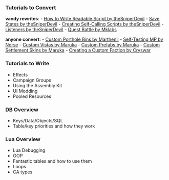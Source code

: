 ### Tutorials to Convert

**vandy rewrites**:
    - [How to Write Readable Script by theSniperDevil](https://steamcommunity.com/sharedfiles/filedetails/?id=1218756773)
    - [Save States by theSniperDevil](https://steamcommunity.com/sharedfiles/filedetails/?id=1312564661)
    - [Creating Self-Calling Scripts by theSniperDevil](https://steamcommunity.com/sharedfiles/filedetails/?id=1312347007)
    - [Listeners by theSniperDevil](https://steamcommunity.com/sharedfiles/filedetails/?id=1314628727)
    - [Quest Battle by Mklabs](https://steamcommunity.com/workshop/filedetails/discussion/1556936886/1752358461546273776/)

**anyone convert**:
    - [Custom Porthole Bins by Marthenil](https://steamcommunity.com/sharedfiles/filedetails/?id=1194811468)
    - [Self-Testing MP by Norse](https://docs.google.com/document/d/1YeoN-F8NVgGIgvkHpewe-KnmOX5fS6vqrwS6RPChG5Y/edit?usp=sharing)
    - [Custom Vistas by Maruka](https://steamcommunity.com/sharedfiles/filedetails/?id=1233817370)
    - [Custom Prefabs by Maruka](http://steamcommunity.com/sharedfiles/filedetails/?id=1201835399)
    - [Custom Settlement Skins by Maruka](http://steamcommunity.com/sharedfiles/filedetails/?id=1220149586)
    - [Creating a Custom Faction by Cryswar](https://steamcommunity.com/sharedfiles/filedetails/?id=1745518466)

### Tutorials to Write

- Effects
- Campaign Groups
- Using the Assembly Kit
- UI Modding
- Pooled Resources

### DB Overview

- Keys/Data/Objects/SQL
- Table/key priorities and how they work

### Lua Overview

- Lua Debugging
- OOP
- Fantastic tables and how to use them
- Loops
- CA types